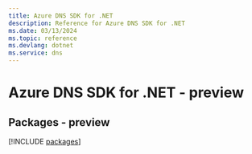 ```yaml
---
title: Azure DNS SDK for .NET
description: Reference for Azure DNS SDK for .NET
ms.date: 03/13/2024
ms.topic: reference
ms.devlang: dotnet
ms.service: dns
---
```

# Azure DNS SDK for .NET - preview
## Packages - preview
[!INCLUDE [packages](dns-index.md)]